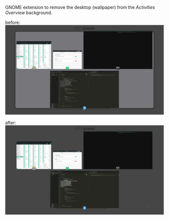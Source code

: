 GNOME extension to remove the desktop (wallpaper) from the _Activities Overview_ background.

before:
![](./screenshots/before.png)

after:
![](./screenshots/after.png)